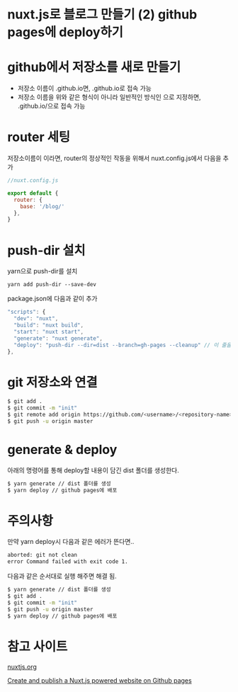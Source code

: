 <meta name="title" content="nuxt.js로-블로그-만들기-(2)-github-pages에-deploy하기">
<meta name="date" content="2019-11-20">

# nuxt.js로 블로그 만들기 (2) github pages에 deploy하기

# github에서 저장소를 새로 만들기

- 저장소 이름이 <username>.github.io면, <username>.github.io로 접속 가능
- 저장소 이름을 위와 같은 형식이 아니라 일반적인 방식인 <repository-name>으로 지정하면, <username>.github.io/<repository-name>으로 접속 가능

# router 세팅

저장소이름이 <repository-name>이라면, router의 정상적인 작동을 위해서 nuxt.config.js에서 다음을 추가

```js
//nuxt.config.js

export default {
  router: {
    base: '/blog/'
  },
}
```

# push-dir 설치

yarn으로 push-dir를 설치

```
yarn add push-dir --save-dev
```

package.json에 다음과 같이 추가
```js
"scripts": {
  "dev": "nuxt",
  "build": "nuxt build",
  "start": "nuxt start",
  "generate": "nuxt generate",
  "deploy": "push-dir --dir=dist --branch=gh-pages --cleanup" // 이 줄을 추가
},
```

# git 저장소와 연결

```bash
$ git add .
$ git commit -m "init"
$ git remote add origin https://github.com/<username>/<repository-name>
$ git push -u origin master
```

# generate & deploy

아래의 명령어를 통해 deploy할 내용이 담긴 dist 폴더를 생성한다.

```bash
$ yarn generate // dist 폴더를 생성
$ yarn deploy // github pages에 배포
```

# 주의사항

만약 yarn deploy시 다음과 같은 에러가 뜬다면..

```bash
aborted: git not clean
error Command failed with exit code 1.
```

다음과 같은 순서대로 실행 해주면 해결 됨.

```bash
$ yarn generate // dist 폴더를 생성
$ git add .
$ git commit -m "init"
$ git push -u origin master
$ yarn deploy // github pages에 배포
```

# 참고 사이트

[nuxtjs.org](https://nuxtjs.org/faq/github-pages/)

[Create and publish a Nuxt.js powered website on Github pages](https://hackernoon.com/create-and-publish-a-nuxt-powered-website-on-github-pages-3e922dfa7372)